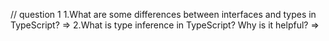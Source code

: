 // question 1
1.What are some differences between interfaces and types in TypeScript?
=>
2.What is type inference in TypeScript? Why is it helpful?
=>
